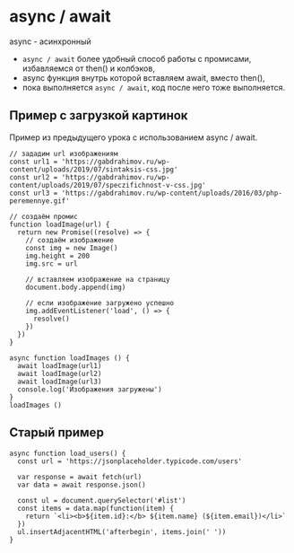 # async / await
async - асинхронный
- `async / await` более удобный способ работы с промисами, избавляемся от then() и колбэков,
- async функция внутрь которой вставляем await, вместо then(),
- пока выполняется `async / await`, код после него тоже выполняется.

## Пример с загрузкой картинок
Пример из предыдущего урока с использованием async / await.

    // зададим url изображениям
    const url1 = 'https://gabdrahimov.ru/wp-content/uploads/2019/07/sintaksis-css.jpg'
    const url2 = 'https://gabdrahimov.ru/wp-content/uploads/2019/07/speczifichnost-v-css.jpg'
    const url3 = 'https://gabdrahimov.ru/wp-content/uploads/2016/03/php-peremennye.gif'

    // создаём промис
    function loadImage(url) {
      return new Promise((resolve) => {
        // создаём изображение
        const img = new Image()
        img.height = 200
        img.src = url

        // вставляем изображение на страницу
        document.body.append(img)

        // если изображение загружено успешно
        img.addEventListener('load', () => {
          resolve()
        })
      })
    }

    async function loadImages () {
      await loadImage(url1)
      await loadImage(url2)
      await loadImage(url3)
      console.log('Изображения загружены')
    }
    loadImages ()

## Старый пример

    async function load_users() {
      const url = 'https://jsonplaceholder.typicode.com/users'

      var response = await fetch(url)
      var data = await response.json()

      const ul = document.querySelector('#list')
      const items = data.map(function(item) {
        return `<li><b>${item.id}:</b> ${item.name} (${item.email})</li>`
      })
      ul.insertAdjacentHTML('afterbegin', items.join(' '))
    }
